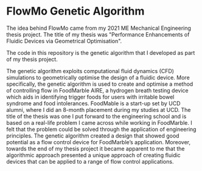 # FlowMo Genetic Algorithm
The idea behind FlowMo came from my 2021 ME Mechanical Engineering thesis project. The title of my thesis was "Performance Enhancements of Fluidic Devices via Geometrical Optimisation".

The code in this repository is the genetic algorithm that I developed as part of my thesis project.

The genetic algorithm exploits computational  fluid  dynamics (CFD) simulations to geometrically optimise the design of a fluidic device. More specifically, the genetic algorithm is used to create and optimise a method of controlling flow in FoodMarble AIRE, a hydrogen breath testing device which aids in identifying trigger foods for users with irritable bowel syndrome and food intolerances. FoodMable is a start-up set by UCD alumni, where I did an 8-month placement during my studies at UCD. The title of the thesis was one I put forward to the engineering school and is based on a real-life problem I came across while working in FoodMarble. I felt that the problem could be solved through the application of engineering principles. The genetic algorithm created a design that showed good potential as a flow control device for FoodMarble’s application.  Moreover, towards the end of my thesis project it became apparent to me that the algorithmic approach presented a unique approach of creating fluidic devices that can be applied to a range of flow control applications.

